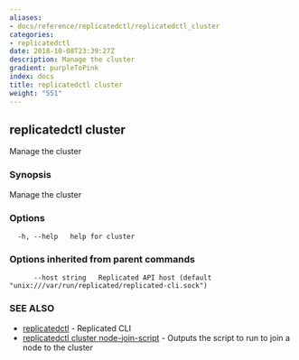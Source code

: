 ```yaml
---
aliases:
- docs/reference/replicatedctl/replicatedctl_cluster
categories:
- replicatedctl
date: 2018-10-08T23:39:27Z
description: Manage the cluster
gradient: purpleToPink
index: docs
title: replicatedctl cluster
weight: "551"
---
```


## replicatedctl cluster

Manage the cluster

### Synopsis

Manage the cluster

### Options

```
  -h, --help   help for cluster
```

### Options inherited from parent commands

```
      --host string   Replicated API host (default "unix:///var/run/replicated/replicated-cli.sock")
```

### SEE ALSO

* [replicatedctl](/api/replicatedctl/)	 - Replicated CLI
* [replicatedctl cluster node-join-script](/api/replicatedctl/replicatedctl_cluster_node-join-script/)	 - Outputs the script to run to join a node to the cluster

